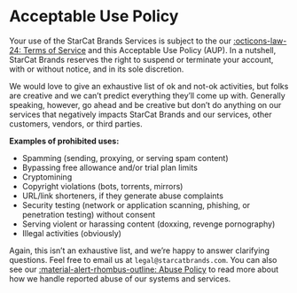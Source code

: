 # Acceptable Use Policy
Your use of the StarCat Brands Services is subject to the our [:octicons-law-24: Terms of Service](terms_of_service.md) and this Acceptable Use Policy (AUP). In a nutshell, StarCat Brands reserves the right to suspend or terminate your account, with or without notice, and in its sole discretion.

We would love to give an exhaustive list of ok and not-ok activities, but folks are creative and we can’t predict everything they’ll come up with. Generally speaking, however, go ahead and be creative but don’t do anything on our services that negatively impacts StarCat Brands and our services, other customers, vendors, or third parties.

**Examples of prohibited uses:**

-   Spamming (sending, proxying, or serving spam content)
-   Bypassing free allowance and/or trial plan limits
-   Cryptomining
-   Copyright violations (bots, torrents, mirrors)
-   URL/link shorteners, if they generate abuse complaints
-   Security testing (network or application scanning, phishing, or penetration testing) without consent
-   Serving violent or harassing content (doxxing, revenge pornography)
-   Illegal activities (obviously)

Again, this isn’t an exhaustive list, and we’re happy to answer clarifying questions. Feel free to email us at `legal@starcatbrands.com`. You can also see our [:material-alert-rhombus-outline: Abuse Policy](abuse.md) to read more about how we handle reported abuse of our systems and services.